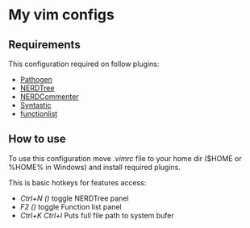 My vim configs
==============

Requirements
------------

This configuration required on follow plugins:
  * [Pathogen](https://github.com/tpope/vim-pathogen)
  * [NERDTree](https://github.com/scrooloose/nerdtree)
  * [NERDCommenter](https://github.com/scrooloose/nerdcommenter)
  * [Syntastic](https://github.com/scrooloose/syntastic)
  * [functionlist](https://github.com/vim-scripts/functionlist.vim)

How to use
----------

To use this configuration move _.vimrc_ file to your home dir ($HOME or %HOME% in Windows) and install required plugins.

This is basic hotkeys for features access:

* _Ctrl+N (<C-n>)_ toggle NERDTree panel
* _F2 (<F2>)_ toggle Function list panel
* _Ctrl+K Ctrl+l_ Puts full file path to system bufer
